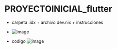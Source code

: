 # PROYECTOINICIAL_flutter
- carpeta .idx + archivo dev.nix + instrucciones
- ![image](https://github.com/user-attachments/assets/ad897849-e7dd-4609-87be-1d9e607e62a7)

- codigo
![image](https://github.com/user-attachments/assets/919cdf71-eff5-4a2f-851e-a7e574ca0b82)

